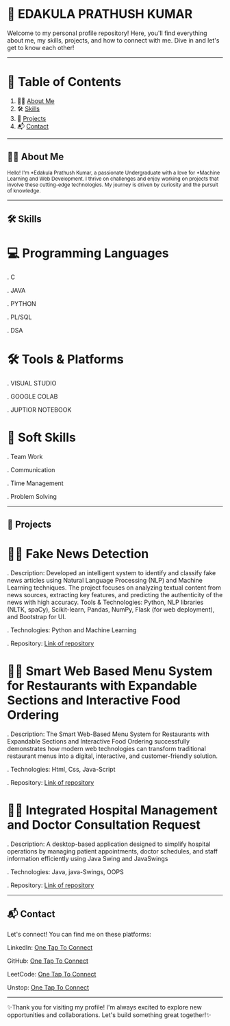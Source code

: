 # 🌟 EDAKULA PRATHUSH KUMAR                                                                                                                                                                                                                                                                                                                                                                                                                                                                                                                                                                                                                               
Welcome to my personal profile repository! Here, you'll find everything about me, my skills, projects, and how to connect with me. Dive in and let's get to know each other! 

<hr>                                                            
 
# 📖 Table of Contents                                                                                                             
  
<ol>
  <li> 🙋‍♂️ <a href="#about-me">About Me</a></li>  
  <li> 🛠️ <a href="#skills">Skills</a></li>
  <li> 🚀 <a href="#Projects">Projects</a></li> 
  <li> 📬 <a href="#contact">Contact</a></li> 
</ol>

<hr>

<h2 id="about-me">🙋‍♂️ About Me</h2>
 
<small>Hello! I'm *Edakula Prathush Kumar, a passionate Undergraduate with a love for *Machine Learning and Web Development. I thrive on challenges and enjoy working on projects that involve these cutting-edge technologies. My journey is driven by curiosity and the pursuit of knowledge.</small>


<hr>

<h2 id="skills">🛠️ Skills</h2> 

# 💻 Programming Languages

. C

. JAVA   

. PYTHON

. PL/SQL

. DSA
# 🛠️ Tools & Platforms  

. VISUAL STUDIO

. GOOGLE COLAB

. JUPTIOR NOTEBOOK 
# 🌱 Soft Skills

. Team Work
                                                                                                
. Communication

. Time Management

. Problem Solving

<hr>

<h2 id="projects">🚀 Projects</h2>

# 🚶‍♂️ Fake News Detection

. Description: Developed an intelligent system to identify and classify fake news articles using Natural Language Processing (NLP) and Machine Learning techniques. The project focuses on analyzing textual content from news sources, extracting key features, and predicting the authenticity of the news with high accuracy.
Tools & Technologies: Python, NLP libraries (NLTK, spaCy), Scikit-learn, Pandas, NumPy, Flask (for web deployment), and Bootstrap for UI.

. Technologies: Python and Machine Learning

. Repository: <a href="https://github.com/Prathush-Kumar/Fake_news_detection">Link of repository</a>


# 🚶‍♂️ Smart Web Based Menu System for Restaurants with Expandable Sections and Interactive Food Ordering

.  Description: The Smart Web-Based Menu System for Restaurants with Expandable Sections and Interactive Food Ordering successfully demonstrates how modern web technologies can transform traditional restaurant menus into a digital, interactive, and customer-friendly solution.

. Technologies: Html, Css, Java-Script

.  Repository: <a href="https://github.com/Prathush-Kumar/Smart-Web-Based-Menu-System-for-Restaurants-with-Expandable-Sections-and-Interactive-Food-Ordering">Link of repository</a>


# 🚶‍♂️ Integrated Hospital Management and Doctor Consultation Request

. Description: A desktop-based application designed to simplify hospital operations by managing patient appointments, doctor schedules, and staff information efficiently using Java Swing and JavaSwings

. Technologies: Java, java-Swings, OOPS

. Repository: <a href="https://github.com/Prathush-Kumar/Integrated-Hospital-Management-and-Doctor-Consultation-Request">Link of repository</a>


<hr>

<h2 id="contact">📬 Contact</h2>

Let's connect! You can find me on these platforms:

LinkedIn: <a href="https://www.linkedin.com/in/prathush-kumar-edakula-0a451828a/">One Tap To Connect</a>

GitHub: <a href="https://github.com/Prathush-Kumar">One Tap To Connect</a>

LeetCode: <a href="https://leetcode.com/u/Prathushkumar/">One Tap To Connect</a>

Unstop: <a href="https://unstop.com/u/pranakum8609">One Tap To Connect</a>


<hr>

✨Thank you for visiting my profile! I'm always excited to explore new opportunities and collaborations. Let's build something great together!✨













